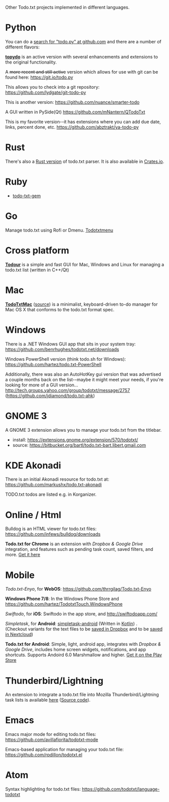Other Todo.txt projects implemented in different languages.

# Python

You can do a [search for "todo.py" at github.com](https://github.com/search?q=todo.py) and there are a number of different flavors:

[**topydo**](https://github.com/bram85/topydo) is an active version with several enhancements and extensions to the original functionality.
 
A ~~more recent and still active~~ version which allows for use with git can be found here: https://git.io/todo.py

This allows you to check into a git repository:
https://github.com/lydgate/git-todo-py

This is another version:
https://github.com/nuance/smarter-todo

A GUI written in PySide(Qt)
https://github.com/mNantern/QTodoTxt

This is my favorite version--it has extensions where you can add due date, links, percent done, etc. 
https://github.com/abztrakt/ya-todo-py

# Rust

There's also a [Rust version](https://github.com/kstep/todotxt.rs) of todo.txt parser.
It is also available in [Crates.io](https://crates.io/crates/todotxt).

# Ruby

- [todo-txt-gem](https://github.com/samwho/todo-txt-gem)

# Go

Manage todo.txt using Rofi or Dmenu. [Todotxtmenu](https://github.com/firecat53/todotxtmenu)

# Cross platform

[**Todour**](http://nerdur.com/todour-pl/) is a simple and fast GUI for Mac, Windows and Linux for managing a todo.txt list (written in C++/Qt)

# Mac

[**TodoTxtMac**](https://mjdescy.github.io/TodoTxtMac/) ([source](https://github.com/mjdescy/TodoTxtMac)) is a minimalist, keyboard-driven to-do manager for Mac OS X that conforms to the todo.txt format spec. 

# Windows

There is a .NET Windows GUI app that sits in your system tray: https://github.com/benrhughes/todotxt.net/downloads

Windows PowerShell version (think todo.sh for Windows): https://github.com/hartez/todo.txt-PowerShell

Additionally, there was also an AutoHotKey gui version that was advertised a couple months back on the list--maybe it might meet your needs, if you're looking for more of a GUI version...
http://tech.groups.yahoo.com/group/todotxt/message/2757
(https://github.com/jdiamond/todo.txt-ahk)

# GNOME 3

A GNOME 3 extension allows you to manage your todo.txt from the titlebar.
- install: https://extensions.gnome.org/extension/570/todotxt/
- source: https://bitbucket.org/bartl/todo.txt-bart.libert.gmail.com

# KDE Akonadi

There is an initial Akonadi resource for todo.txt at:
https://github.com/markushx/todo.txt-akonadi

TODO.txt todos are listed e.g. in Korganizer.

# Online / Html

Bulldog is an HTML viewer for todo.txt files: https://github.com/infews/bulldog/downloads

**Todo.txt for Chrome** is an extension with _Dropbox & Google Drive_ integration, and features such as pending task count, saved filters, and more. [Get it here](https://chrome.google.com/webstore/detail/mndijfcodpjlhgjcpcbhncjakaboedbl)


# Mobile

_Todo.txt-Enyo_, for **WebOS**: https://github.com/thrrgilag/Todo.txt-Enyo

**Windows Phone 7/8**: In the Windows Phone Store and https://github.com/hartez/TodotxtTouch.WindowsPhone

_Swiftodo_, for **iOS**:  Swiftodo in the app store, and http://swiftodoapp.com/

_Simpletask_, for **Android**: [simpletask-android](https://github.com/mpcjanssen/simpletask-android) (Written in [Kotlin](https://kotlinlang.org/)) .  
(Checkout variants for the text files to be [saved in Dropbox](https://github.com/mpcjanssen/simpletask-android#dropbox) and to be [saved in Nextcloud](https://github.com/mpcjanssen/simpletask-android#nextcloud))

**Todo.txt for Android**: Simple, light, android app, integrates with _Dropbox & Google Drive_, includes home screen widgets, notifications, and app shortcuts. Supports Andoird 6.0 Marshmallow and higher. [Get it on the Play Store](https://play.google.com/store/apps/details?id=net.c306.ttsuper)

# Thunderbird/Lightning

An extension to integrate a todo.txt file into Mozilla Thunderbird/Lightning task lists is available [here](https://addons.mozilla.org/en-US/thunderbird/addon/todotxt-extension/) ([Source code](https://github.com/rkokkelk/todo.txt-ext)).

# Emacs

Emacs major mode for editing todo.txt files: https://github.com/avillafiorita/todotxt-mode

Emacs-based application for managing your todo.txt file: https://github.com/rpdillon/todotxt.el

# Atom

Syntax highlighting for todo.txt files:  https://github.com/todotxt/language-todotxt
